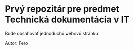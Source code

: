 # Prvý repozitár pre predmet Technická dokumentácia v IT
Bude obsahovať jednoduchú webovú stránku

Autor: Fero
